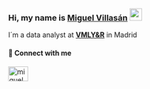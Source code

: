 ### Hi, my name is [Miguel Villasán](https://www.linkedin.com/in/miguel-villasan/)  <img src="https://media.giphy.com/media/hvRJCLFzcasrR4ia7z/giphy.gif" width="25">
I´m a data analyst at [**VMLY&R**](https://www.vmlyr.com/) in Madrid

#### 🔗 Connect with me
<a href="https://www.linkedin.com/in/miguel-villasan/" target="blank"><img align="center" src="https://raw.githubusercontent.com/rahuldkjain/github-profile-readme-generator/master/src/images/icons/Social/linked-in-alt.svg" alt="miguelvillasan" height="30" width="40" /></a>


<!--
**miguelvillasan/miguelvillasan** is a ✨ _special_ ✨ repository because its `README.md` (this file) appears on your GitHub profile.

Here are some ideas to get you started:

- 🔭 I’m currently working on ...
- 🌱 I’m currently learning ...
- 👯 I’m looking to collaborate on ...
- 🤔 I’m looking for help with ...
- 💬 Ask me about ...
- 📫 How to reach me: ...
- 😄 Pronouns: ...
- ⚡ Fun fact: ...
-->
